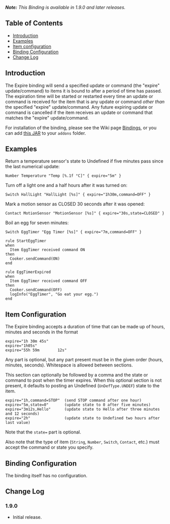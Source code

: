 _**Note:** This Binding is available in 1.9.0 and later releases._

## Table of Contents

* [Introduction](#introduction)
* [Examples](#examples)
* [Item configuration](#item-configuration)
* [Binding Configuration](#binding-configuration)
* [Change Log](#change-log)

## Introduction

The Expire binding will send a specified update or command (the "expire" update/command) to items it is bound to after a period of time has passed.  The expiration time will be started or restarted every time an update or command is received for the item that is any update or command *other than* the specified "expire" update/command.  Any future expiring update or command is cancelled if the item receives an update or command that matches the "expire" update/command.

For installation of the binding, please see the Wiki page [Bindings](Bindings), or you can add [this JAR](https://openhab.ci.cloudbees.com/job/openHAB1-Addons/lastSuccessfulBuild/artifact/bundles/binding/org.openhab.binding.expire/target/org.openhab.binding.expire-1.9.0-SNAPSHOT.jar) to your `addons` folder.

## Examples

Return a temperature sensor's state to Undefined if five minutes pass since the last numerical update:
```
Number Temperature "Temp [%.1f °C]" { expire="5m" }
```

Turn off a light one and a half hours after it was turned on:
```
Switch HallLight "HallLight [%s]" { expire="1h30m,command=OFF" }
```

Mark a motion sensor as CLOSED 30 seconds after it was opened:
```
Contact MotionSensor "MotionSensor [%s]" { expire="30s,state=CLOSED" }
```

Boil an egg for seven minutes:
```
Switch EggTimer "Egg Timer [%s]" { expire="7m,command=OFF" }

rule StartEggTimer
when
  Item EggTimer received command ON
then
  Cooker.sendCommand(ON)
end

rule EggTimerExpired
when
  Item EggTimer received command OFF
then
  Cooker.sendCommand(OFF)
  logInfo("EggTimer", "Go eat your egg.")
end
```

## Item Configuration

The Expire binding accepts a duration of time that can be made up of hours, minutes and seconds in the format
```
expire="1h 30m 45s"
expire="1h05s"
expire="55h 59m        12s"
```
Any part is optional, but any part present must be in the given order (hours, minutes, seconds).  Whitespace is allowed between sections.

This section can optionally be followed by a comma and the state or command to post when the timer expires.  When this optional section is not present, it defaults to posting an Undefined (`UnDefType.UNDEF`) state to the item.
```
expire="1h,command=STOP"  (send STOP command after one hour)
expire="5m,state=0"       (update state to 0 after five minutes)
expire="3m12s,Hello"      (update state to Hello after three minutes and 12 seconds)
expire="2h"               (update state to Undefined two hours after last value)
```
Note that the `state=` part is optional.

Also note that the type of item (`String`, `Number`, `Switch`, `Contact`, etc.) must accept the command or state you specify.

## Binding Configuration

The binding itself has no configuration.

## Change Log

### 1.9.0

* Initial release.
